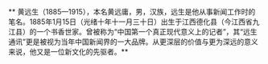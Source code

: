 **    黄远生（1885—1915），本名黄远庸，男，汉族，远生是他从事新闻工作时的笔名。1885年1月15日（光绪十年十一月三十日）出生于江西德化县（今江西省九江县）的一个书香世家。曾被称为“中国第一个真正现代意义上的记者”，其“远生通讯”更是被视为当年中国新闻界的一大品牌。从更深层的价值与更为深远的意义来说，他又是一位新文化的先驱者。**